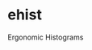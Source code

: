 <!--
SPDX-FileCopyrightText: © 2023 The ehist authors

SPDX-License-Identifier: BSD-2-Clause
-->

# ehist

Ergonomic Histograms

